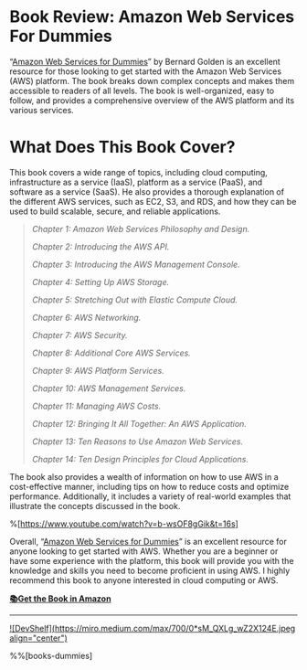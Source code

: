 # Book Review: Amazon Web Services For Dummies

“[Amazon Web Services for Dummies](https://rebrand.ly/devshelf-003)” by Bernard Golden is an excellent resource for those looking to get started with the Amazon Web Services (AWS) platform. The book breaks down complex concepts and makes them accessible to readers of all levels. The book is well-organized, easy to follow, and provides a comprehensive overview of the AWS platform and its various services.

# **What Does This Book Cover?**

This book covers a wide range of topics, including cloud computing, infrastructure as a service (IaaS), platform as a service (PaaS), and software as a service (SaaS). He also provides a thorough explanation of the different AWS services, such as EC2, S3, and RDS, and how they can be used to build scalable, secure, and reliable applications.

> *Chapter 1: Amazon Web Services Philosophy and Design.*
> 
> *Chapter 2: Introducing the AWS API.*
> 
> *Chapter 3: Introducing the AWS Management Console.*
> 
> *Chapter 4: Setting Up AWS Storage.*
> 
> *Chapter 5: Stretching Out with Elastic Compute Cloud.*
> 
> *Chapter 6: AWS Networking.*
> 
> *Chapter 7: AWS Security.*
> 
> *Chapter 8: Additional Core AWS Services.*
> 
> *Chapter 9: AWS Platform Services.*
> 
> *Chapter 10: AWS Management Services.*
> 
> *Chapter 11: Managing AWS Costs.*
> 
> *Chapter 12: Bringing It All Together: An AWS Application.*
> 
> *Chapter 13: Ten Reasons to Use Amazon Web Services.*
> 
> *Chapter 14: Ten Design Principles for Cloud Applications.*

The book also provides a wealth of information on how to use AWS in a cost-effective manner, including tips on how to reduce costs and optimize performance. Additionally, it includes a variety of real-world examples that illustrate the concepts discussed in the book.

%[https://www.youtube.com/watch?v=b-wsOF8gGik&t=16s] 

Overall, “[Amazon Web Services for Dummies](https://rebrand.ly/devshelf-003)” is an excellent resource for anyone looking to get started with AWS. Whether you are a beginner or have some experience with the platform, this book will provide you with the knowledge and skills you need to become proficient in using AWS. I highly recommend this book to anyone interested in cloud computing or AWS.

[**📚**](https://emojipedia.org/books/)[**Get the Book in Amazon**](https://rebrand.ly/devshelf-003)

---

[![DevShelf](https://miro.medium.com/max/700/0*sM_QXLg_wZ2X124E.jpeg align="center")](https://devshelf.co)

%%[books-dummies]